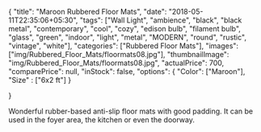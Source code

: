 {
    "title": "Maroon Rubbered Floor Mats",
    "date": "2018-05-11T22:35:06+05:30",
    "tags": ["Wall Light", "ambience", "black", "black metal", "contemporary", "cool", "cozy", "edison bulb", "filament bulb", "glass", "green", "indoor", "light", "metal", "MODERN", "round", "rustic", "vintage", "white"],
    "categories": ["Rubbered Floor Mats"],
    "images": ["img/Rubbered_Floor_Mats/floormats08.jpg"],
    "thumbnailImage": "img/Rubbered_Floor_Mats/floormats08.jpg",
    "actualPrice": 700,
    "comparePrice": null,
    "inStock": false,
    "options": {
            "Color": ["Maroon"],
            "Size" : ["6x2 ft"]
    }
    
}

Wonderful rubber-based anti-slip floor mats with good padding. It can be used in the foyer area, the kitchen or even the doorway.
